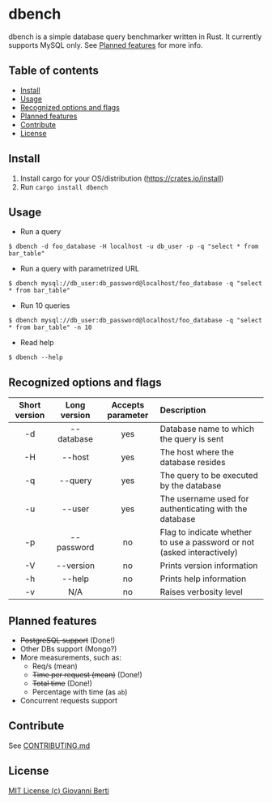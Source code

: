 # dbench
dbench is a simple database query benchmarker written in Rust.
It currently supports MySQL only. See [Planned features](#planned-features) for more info.

## Table of contents
 - [Install](#install)
 - [Usage](#usage)
 - [Recognized options and flags](#recognized-options-and-flags)
 - [Planned features](#planned-features)
 - [Contribute](#contribute)
 - [License](#license)

## Install
1. Install cargo for your OS/distribution (https://crates.io/install)
2. Run `cargo install dbench`

## Usage
* Run a query 
```
$ dbench -d foo_database -H localhost -u db_user -p -q "select * from bar_table"
```


* Run a query with parametrized URL
```
$ dbench mysql://db_user:db_password@localhost/foo_database -q "select * from bar_table"
```

* Run 10 queries
```
$ dbench mysql://db_user:db_password@localhost/foo_database -q "select * from bar_table" -n 10
```

* Read help
```
$ dbench --help
```

## Recognized options and flags
| Short version | Long version | Accepts parameter |                                Description                              |
|:-------------:|:------------:|:-----------------:|:------------------------------------------------------------------------|
| -d            | --database   | yes               | Database name to which the query is sent                                |
| -H            | --host       | yes               | The host where the database resides                                     |
| -q            | --query      | yes               | The query to be executed by the database                                |
| -u            | --user       | yes               | The username used for authenticating with the database                  |
| -p            | --password   | no                | Flag to indicate whether to use a password or not (asked interactively) |
| -V            | --version    | no                | Prints version information                                              |
| -h            | --help       | no                | Prints help information                                                 |
| -v            | N/A          | no                | Raises verbosity level                                                  |

## Planned features
- ~~PostgreSQL support~~ (Done!)
- Other DBs support (Mongo?)
- More measurements, such as:
  - Req/s (mean)
  - ~~Time per request (mean)~~ (Done!)
  - ~~Total time~~ (Done!)
  - Percentage with time (as `ab`)
- Concurrent requests support

## Contribute
See [CONTRIBUTING.md](../master/CONTRIBUTING.md)

## License
     
[MIT License (c) Giovanni Berti](../master/LICENSE)
